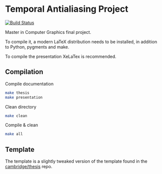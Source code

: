 # Temporal Antialiasing Project

[![Build Status](https://travis-ci.com/hugo19941994/temporal-aa-doc.svg?branch=master)](https://travis-ci.com/hugo19941994/temporal-aa-doc)

Master in Computer Graphics final project.

To compile it, a modern LaTeX distribution needs to be installed, in addition to Python, pygments and make.

To compile the presentation XeLaTex is recommended.

## Compilation

Compile documentation

```bash
make thesis
make presentation
```

Clean directory

```bash
make clean
```

Compile & clean

```bash
make all
```

## Template

The template is a slightly tweaked version of the template found in the [cambridge/thesis](https://github.com/cambridge/thesis) repo.
